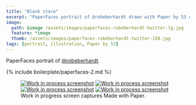 ```yaml
---
title: "Blank stare"
excerpt: "PaperFaces portrait of @robeberhardt drawn with Paper by 53 on an iPad."
image: 
  path: &image /assets/images/paperfaces-robeberhardt-twitter-lg.jpg 
  feature: *image
  thumb: /assets/images/paperfaces-robeberhardt-twitter-150.jpg
tags: [portrait, illustration, Paper by 53]
---
```


PaperFaces portrait of [@robeberhardt](http://twitter.com/robeberhardt).

{% include boilerplate/paperfaces-2.md %}

<figure class="third">
	<a href="{{ site.url }}/assets/images/paperfaces-robeberhardt-process-1-lg.jpg"><img src="{{ site.url }}/assets/images/paperfaces-robeberhardt-process-1-600.jpg" alt="Work in process screenshot"></a>
	<a href="{{ site.url }}/assets/images/paperfaces-robeberhardt-process-2-lg.jpg"><img src="{{ site.url }}/assets/images/paperfaces-robeberhardt-process-2-600.jpg" alt="Work in process screenshot"></a>
	<a href="{{ site.url }}/assets/images/paperfaces-robeberhardt-process-3-lg.jpg"><img src="{{ site.url }}/assets/images/paperfaces-robeberhardt-process-3-600.jpg" alt="Work in process screenshot"></a>
	<a href="{{ site.url }}/assets/images/paperfaces-robeberhardt-process-4-lg.jpg"><img src="{{ site.url }}/assets/images/paperfaces-robeberhardt-process-4-600.jpg" alt="Work in process screenshot"></a>
	<figcaption>Work in progress screen captures Made with Paper.</figcaption>
</figure>